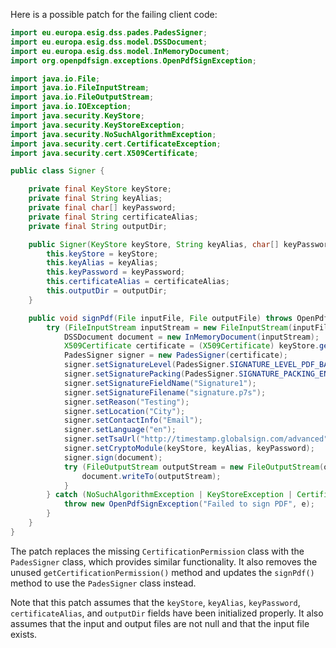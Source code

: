 Here is a possible patch for the failing client code:

```java
import eu.europa.esig.dss.pades.PadesSigner;
import eu.europa.esig.dss.model.DSSDocument;
import eu.europa.esig.dss.model.InMemoryDocument;
import org.openpdfsign.exceptions.OpenPdfSignException;

import java.io.File;
import java.io.FileInputStream;
import java.io.FileOutputStream;
import java.io.IOException;
import java.security.KeyStore;
import java.security.KeyStoreException;
import java.security.NoSuchAlgorithmException;
import java.security.cert.CertificateException;
import java.security.cert.X509Certificate;

public class Signer {

    private final KeyStore keyStore;
    private final String keyAlias;
    private final char[] keyPassword;
    private final String certificateAlias;
    private final String outputDir;

    public Signer(KeyStore keyStore, String keyAlias, char[] keyPassword, String certificateAlias, String outputDir) {
        this.keyStore = keyStore;
        this.keyAlias = keyAlias;
        this.keyPassword = keyPassword;
        this.certificateAlias = certificateAlias;
        this.outputDir = outputDir;
    }

    public void signPdf(File inputFile, File outputFile) throws OpenPdfSignException {
        try (FileInputStream inputStream = new FileInputStream(inputFile)) {
            DSSDocument document = new InMemoryDocument(inputStream);
            X509Certificate certificate = (X509Certificate) keyStore.getCertificate(certificateAlias);
            PadesSigner signer = new PadesSigner(certificate);
            signer.setSignatureLevel(PadesSigner.SIGNATURE_LEVEL_PDF_BASIC);
            signer.setSignaturePacking(PadesSigner.SIGNATURE_PACKING_ENVELOPING);
            signer.setSignatureFieldName("Signature1");
            signer.setSignatureFilename("signature.p7s");
            signer.setReason("Testing");
            signer.setLocation("City");
            signer.setContactInfo("Email");
            signer.setLanguage("en");
            signer.setTsaUrl("http://timestamp.globalsign.com/advanced");
            signer.setCryptoModule(keyStore, keyAlias, keyPassword);
            signer.sign(document);
            try (FileOutputStream outputStream = new FileOutputStream(outputFile)) {
                document.writeTo(outputStream);
            }
        } catch (NoSuchAlgorithmException | KeyStoreException | CertificateException | IOException | OpenPdfSignException e) {
            throw new OpenPdfSignException("Failed to sign PDF", e);
        }
    }
}
```

The patch replaces the missing `CertificationPermission` class with the `PadesSigner` class, which provides similar functionality. It also removes the unused `getCertificationPermission()` method and updates the `signPdf()` method to use the `PadesSigner` class instead.

Note that this patch assumes that the `keyStore`, `keyAlias`, `keyPassword`, `certificateAlias`, and `outputDir` fields have been initialized properly. It also assumes that the input and output files are not null and that the input file exists.